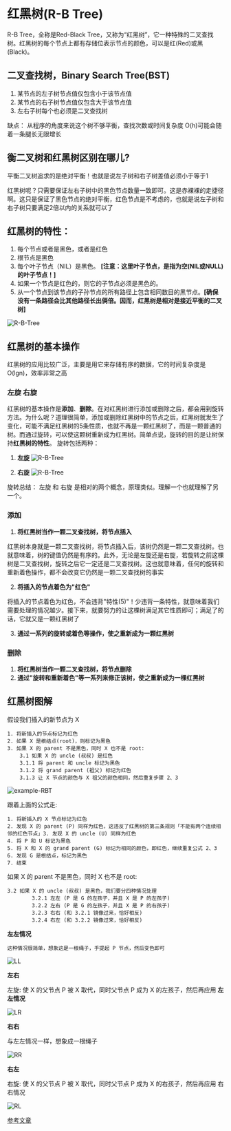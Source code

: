 # 红黑树(R-B Tree)
R-B Tree，全称是Red-Black Tree，又称为“红黑树”，它一种特殊的二叉查找树。红黑树的每个节点上都有存储位表示节点的颜色，可以是红(Red)或黑(Black)。

## 二叉查找树，Binary Search Tree(BST)
1. 某节点的左子树节点值仅包含小于该节点值
2. 某节点的右子树节点值仅包含大于该节点值
3. 左右子树每个也必须是二叉查找树

缺点： 从程序的角度来说这个树不够平衡，查找次数或时间复杂度 O(h)可能会随着一条腿长无限增长

## 衡二叉树和红黑树区别在哪儿?
平衡二叉树追求的是绝对平衡！也就是说左子树和右子树差值必须小于等于1

红黑树呢？只需要保证左右子树中的黑色节点数量一致即可。这是赤裸裸的走捷径啊。这只是保证了黑色节点的绝对平衡，红色节点是不考虑的，也就是说左子树和右子树只要满足2倍以内的关系就可以了

## 红黑树的特性：
1. 每个节点或者是黑色，或者是红色
2. 根节点是黑色
3. 每个叶子节点（NIL）是黑色。 **[注意：这里叶子节点，是指为空(NIL或NULL)的叶子节点！]**
4. 如果一个节点是红色的，则它的子节点必须是黑色的。
5. 从一个节点到该节点的子孙节点的所有路径上包含相同数目的黑节点。**[确保没有一条路径会比其他路径长出俩倍。因而，红黑树是相对是接近平衡的二叉树]**

![R-B-Tree](https://raw.githubusercontent.com/PhotonAlpha/blogs/master/images/java/R-B-Tree.jpg)

## 红黑树的基本操作 

红黑树的应用比较广泛，主要是用它来存储有序的数据，它的时间复杂度是O(lgn)，效率非常之高

### 左旋 右旋
红黑树的基本操作是**添加**、**删除**。在对红黑树进行添加或删除之后，都会用到旋转方法。为什么呢？道理很简单，添加或删除红黑树中的节点之后，红黑树就发生了变化，可能不满足红黑树的5条性质，也就不再是一颗红黑树了，而是一颗普通的树。而通过旋转，可以使这颗树重新成为红黑树。简单点说，旋转的目的是让树保持**红黑树的特性**。
旋转包括两种： 
1. **左旋**
![R-B-Tree](https://raw.githubusercontent.com/PhotonAlpha/blogs/master/images/java/RotateLeft.jpg)

2. **右旋**
![R-B-Tree](https://raw.githubusercontent.com/PhotonAlpha/blogs/master/images/java/RotateRight.jpg)

旋转总结：
左旋 和 右旋 是相对的两个概念，原理类似。理解一个也就理解了另一个。


### 添加
1. **将红黑树当作一颗二叉查找树，将节点插入**

红黑树本身就是一颗二叉查找树，将节点插入后，该树仍然是一颗二叉查找树。也就意味着，树的键值仍然是有序的。此外，无论是左旋还是右旋，若旋转之前这棵树是二叉查找树，旋转之后它一定还是二叉查找树。这也就意味着，任何的旋转和重新着色操作，都不会改变它仍然是一颗二叉查找树的事实

2. **将插入的节点着色为"红色"**

将插入的节点着色为红色，不会违背"特性(5)"！少违背一条特性，就意味着我们需要处理的情况越少。接下来，就要努力的让这棵树满足其它性质即可；满足了的话，它就又是一颗红黑树了

3. **通过一系列的旋转或着色等操作，使之重新成为一颗红黑树**

### 删除

1. **将红黑树当作一颗二叉查找树，将节点删除**
2. **通过"旋转和重新着色"等一系列来修正该树，使之重新成为一棵红黑树**

## 红黑树图解
假设我们插入的新节点为 X

    1. 将新插入的节点标记为红色
    2. 如果 X 是根结点(root)，则标记为黑色
    3. 如果 X 的 parent 不是黑色，同时 X 也不是 root:
        3.1 如果 X 的 uncle (叔叔) 是红色
        3.1.1 将 parent 和 uncle 标记为黑色
        3.1.2 将 grand parent (祖父) 标记为红色
        3.1.3 让 X 节点的颜色与 X 祖父的颜色相同，然后重复步骤 2、3
![example-RBT](https://raw.githubusercontent.com/PhotonAlpha/blogs/master/images/java/example-RBT.jpg) 

跟着上面的公式走:

    1. 将新插入的 X 节点标记为红色
    2. 发现 X 的 parent (P) 同样为红色，这违反了红黑树的第三条规则「不能有两个连续相邻的红色节点」3. 发现 X 的 uncle (U) 同样为红色
    4. 将 P 和 U 标记为黑色
    5. 将 X 和 X 的 grand parent (G) 标记为相同的颜色，即红色，继续重复公式 2、3
    6. 发现 G 是根结点，标记为黑色
    7. 结束

如果 X 的 parent 不是黑色，同时 X 也不是 root:

    3.2 如果 X 的 uncle (叔叔) 是黑色，我们要分四种情况处理
            3.2.1 左左 (P 是 G 的左孩子，并且 X 是 P 的左孩子)
            3.2.2 左右 (P 是 G 的左孩子，并且 X 是 P 的右孩子)
            3.2.3 右右 (和 3.2.1 镜像过来，恰好相反)
            3.2.4 右左 (和 3.2.2 镜像过来，恰好相反)    

**左左情况**

    这种情况很简单，想象这是一根绳子，手提起 P 节点，然后变色即可       

![LL](https://raw.githubusercontent.com/PhotonAlpha/blogs/master/images/java/example-LL.jpg)    

**左右**

左旋: 使 X 的父节点 P 被 X 取代，同时父节点 P 成为 X 的左孩子，然后再应用 **左左情况**

![LR](https://raw.githubusercontent.com/PhotonAlpha/blogs/master/images/java/example-LR.jpg)

**右右**

与左左情况一样，想象成一根绳子

![RR](https://raw.githubusercontent.com/PhotonAlpha/blogs/master/images/java/example-RR.jpg)

**右左**

右旋: 使 X 的父节点 P 被 X 取代，同时父节点 P 成为 X 的右孩子，然后再应用 右右情况

![RL](https://raw.githubusercontent.com/PhotonAlpha/blogs/master/images/java/example-RL.jpg)


[参考文章](https://zhuanlan.zhihu.com/p/79980618)